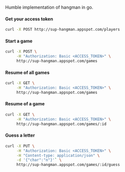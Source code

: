 Humble implementation of hangman in go.


#### Get your access token

```bash
curl -X POST http://sup-hangman.appspot.com/players
```


#### Start a game

```bash
curl -X POST \
     -H "Authorization: Basic <ACCESS_TOKEN>" \
     http://sup-hangman.appspot.com/games
```


#### Resume of all games

```bash
curl -X GET \
     -H "Authorization: Basic <ACCESS_TOKEN>" \
     http://sup-hangman.appspot.com/games
```


#### Resume of a game

```bash
curl -X GET \
     -H "Authorization: Basic <ACCESS_TOKEN>" \
     http://sup-hangman.appspot.com/games/:id
```


#### Guess a letter

```bash
curl -X PUT \
     -H "Authorization: Basic <ACCESS_TOKEN>" \
     -H "Content-type: application/json" \
     -d '{"char":"n"}'` \
     http://sup-hangman.appspot.com/games/:id/guess
```
